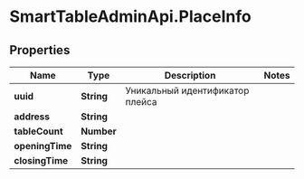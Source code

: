 # SmartTableAdminApi.PlaceInfo

## Properties

Name | Type | Description | Notes
------------ | ------------- | ------------- | -------------
**uuid** | **String** | Уникальный идентификатор плейса | 
**address** | **String** |  | 
**tableCount** | **Number** |  | 
**openingTime** | **String** |  | 
**closingTime** | **String** |  | 


